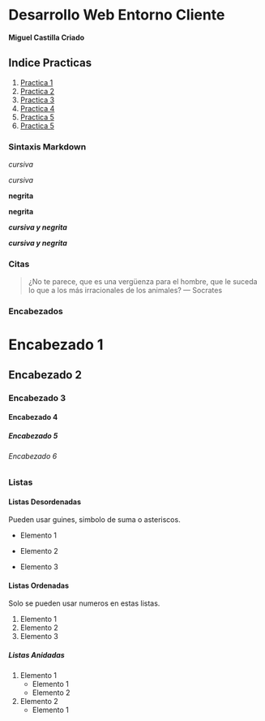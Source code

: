 # Desarrollo Web Entorno Cliente

**Miguel Castilla Criado**

## Indice Practicas
1. <a href='/Practicas/P1.md'>Practica 1</a> 
2. <a href= 'Practicas/P2.md'>Practica 2</a>
3. <a href= 'Practicas/P3.md'>Practica 3</a>
4. <a href= 'Practicas/P4.md'>Practica 4</a>
5. <a href= 'Practicas/practica 5/P5.md'>Practica 5</a>
6. <a href= 'Practicas/P6/P5.md'>Practica 5</a>


### Sintaxis Markdown
*cursiva*

_cursiva_

**negrita**

__negrita__

***cursiva y negrita***

___cursiva y negrita___	

### Citas

> ¿No te parece, que es una vergüenza para el hombre, que le suceda lo que a los más irracionales de los animales? — Socrates

### Encabezados

# Encabezado 1
## Encabezado 2
### Encabezado 3
#### Encabezado 4
##### Encabezado 5
###### Encabezado 6



### Listas
#### Listas Desordenadas
Pueden usar guines, simbolo de suma o asteriscos.
- Elemento 1
+ Elemento 2
* Elemento 3

#### Listas Ordenadas
Solo se pueden usar numeros en estas listas.
1. Elemento 1
2. Elemento 2
3. Elemento 3

#####  Listas Anidadas
1. Elemento 1
    - Elemento 1
    + Elemento 2
2. Elemento 2
    * Elemento 1



